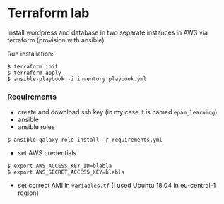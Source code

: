# Terraform lab

Install wordpress and database in two separate instances in AWS via terraform
(provision with ansible)

Run installation:
```shell
$ terraform init
$ terraform apply
$ ansible-playbook -i inventory playbook.yml
```

### Requirements

+ create and download ssh key (in my case it is named `epam_learning`)
+ ansible
+ ansible roles
```shell
$ ansible-galaxy role install -r requirements.yml
```
+ set AWS credentials 
```shell
$ export AWS_ACCESS_KEY_ID=blabla
$ export AWS_SECRET_ACCESS_KEY=blabla
```
+ set correct AMI in `variables.tf` (I used Ubuntu 18.04 in eu-central-1 region)
